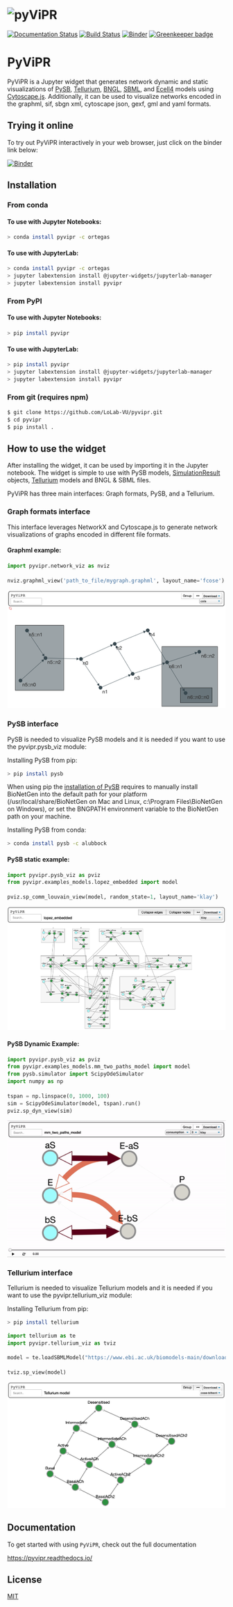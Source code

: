 # <img alt="pyViPR" src="https://github.com/LoLab-VU/pyvipr/blob/master/pyvipr_logo.png" height="100">


[![Documentation Status](https://readthedocs.org/projects/pyvipr/badge/?version=latest)](https://pyvipr.readthedocs.io/en/latest/?badge=latest)
[![Build Status](https://travis-ci.org/LoLab-VU/pyvipr.svg?branch=master)](https://travis-ci.org/LoLab-VU/pyvipr)
[![Binder](https://mybinder.org/badge_logo.svg)](https://mybinder.org/v2/gh/LoLab-VU/pyvipr/master?filepath=binder) 
[![Greenkeeper badge](https://badges.greenkeeper.io/LoLab-VU/pyvipr.svg)](https://greenkeeper.io/)
# PyViPR
PyViPR is a Jupyter widget that generates network dynamic and static visualizations of [PySB](http://pysb.org/), [Tellurium](http://tellurium.analogmachine.org/),
[BNGL](https://www.csb.pitt.edu/Faculty/Faeder/?page_id=409), [SBML](http://sbml.org/Main_Page), and [Ecell4](https://github.com/ecell/ecell4) 
 models using [Cytoscape.js](http://js.cytoscape.org/). Additionally, it can be used to visualize networks encoded in the graphml, 
 sif, sbgn xml, cytoscape json, gexf, gml and yaml formats.
 
 ## Trying it online

To try out PyViPR interactively in your web browser, just click on the binder
link below:

[![Binder](https://mybinder.org/badge_logo.svg)](https://mybinder.org/v2/gh/LoLab-VU/pyvipr/master?filepath=binder)

## Installation

### From conda

#### To use with Jupyter Notebooks:

```bash
> conda install pyvipr -c ortegas
```

#### To use with JupyterLab:

```bash
> conda install pyvipr -c ortegas
> jupyter labextension install @jupyter-widgets/jupyterlab-manager
> jupyter labextension install pyvipr
```

### From PyPI

#### To use with Jupyter Notebooks:

```bash
> pip install pyvipr
```

#### To use with JupyterLab:

```bash
> pip install pyvipr
> jupyter labextension install @jupyter-widgets/jupyterlab-manager
> jupyter labextension install pyvipr
```

### From git (requires npm)
```bash
$ git clone https://github.com/LoLab-VU/pyvipr.git
$ cd pyvipr
$ pip install .
```

## How to use the widget
After installing the widget, it can be used by importing it in the Jupyter notebook. The widget is simple to use with PySB 
models, [SimulationResult](https://pysb.readthedocs.io/en/stable/modules/simulator.html#pysb.simulator.SimulationResult) 
objects, [Tellurium](http://tellurium.analogmachine.org/) models and BNGL & SBML files. 

PyViPR has three main interfaces: Graph formats, PySB, and a Tellurium.

### Graph formats interface
This interface leverages NetworkX and Cytoscape.js to generate network visualizations of graphs encoded in different 
file formats.

#### Graphml example:
```python
import pyvipr.network_viz as nviz

nviz.graphml_view('path_to_file/mygraph.graphml', layout_name='fcose')
```
![graphml_view](graphml.png)

### PySB interface

PySB is needed to visualize PySB models and it is needed if you want to use the pyvipr.pysb_viz module:

Installing PySB from pip:
```bash
> pip install pysb
```

When using pip the [installation of PySB](https://pysb.readthedocs.io/en/stable/installation.html#option-1-install-pysb-natively-on-your-computer)
requires to manually install BioNetGen into the default path for your platform 
(/usr/local/share/BioNetGen on Mac and Linux, c:\Program Files\BioNetGen on Windows), 
or set the BNGPATH environment variable to the BioNetGen path on your machine.

Installing PySB from conda:
```bash
> conda install pysb -c alubbock
```

#### PySB static example:
```python
import pyvipr.pysb_viz as pviz
from pyvipr.examples_models.lopez_embedded import model

pviz.sp_comm_louvain_view(model, random_state=1, layout_name='klay')
```
![species_view_pysb](earm_communities.png)

#### PySB Dynamic Example:
```python
import pyvipr.pysb_viz as pviz
from pyvipr.examples_models.mm_two_paths_model import model
from pysb.simulator import ScipyOdeSimulator
import numpy as np

tspan = np.linspace(0, 1000, 100)
sim = ScipyOdeSimulator(model, tspan).run()
pviz.sp_dyn_view(sim)
```

![enzymatic_reaction](pyvipr_dynamic.gif)


### Tellurium interface

Tellurium is needed to visualize Tellurium models and it is needed if you want to use the pyvipr.tellurium_viz module:

Installing Tellurium from pip:
```bash
> pip install tellurium
```

```python
import tellurium as te
import pyvipr.tellurium_viz as tviz

model = te.loadSBMLModel("https://www.ebi.ac.uk/biomodels-main/download?mid=BIOMD0000000001")

tviz.sp_view(model)
```
![species_view_tellurium](tellurium_example.png)

## Documentation

To get started with using `PyViPR`, check out the full documentation

https://pyvipr.readthedocs.io/

## License

[MIT](https://opensource.org/licenses/MIT)
